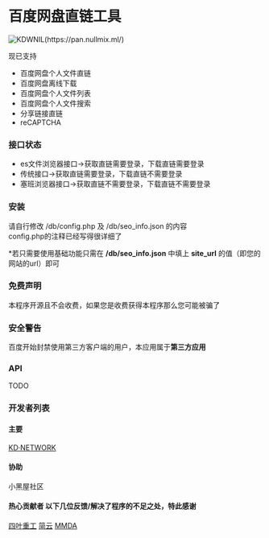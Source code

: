 # 百度网盘直链工具

![KDWNIL(https://pan.nullmix.ml/)](https://pan.nullmix.ml/kdcloud200.png)


现已支持
  - 百度网盘个人文件直链
  - 百度网盘离线下载
  - 百度网盘个人文件列表
  - 百度网盘个人文件搜索
  - 分享链接直链
  - reCAPTCHA

### 接口状态
  - es文件浏览器接口->获取直链需要登录，下载直链需要登录
  - 传统接口->获取直链需要登录，下载直链不需要登录
  - 塞班浏览器接口->获取直链不需要登录，下载直链不需要登录

### 安装
请自行修改 /db/config.php 及 /db/seo_info.json 的内容<br>
config.php的注释已经写得很详细了

*若只需要使用基础功能只需在 **/db/seo_info.json** 中填上 **site_url** 的值（即您的网站的url）即可

### 免费声明
本程序开源且不会收费，如果您是收费获得本程序那么您可能被骗了

### 安全警告
百度开始封禁使用第三方客户端的用户，本应用属于**第三方应用**

### API
TODO

### 开发者列表 
#### 主要 
[KD·NETWORK](https://github.com/kdnetwork)
#### 协助
小黑屋社区
#### 热心贡献者 以下几位反馈/解决了程序的不足之处，特此感谢
[四叶重工](https://n0099.net)
[简云](https://tbsign.cn)
[MMDA](http://mmda.ga)
